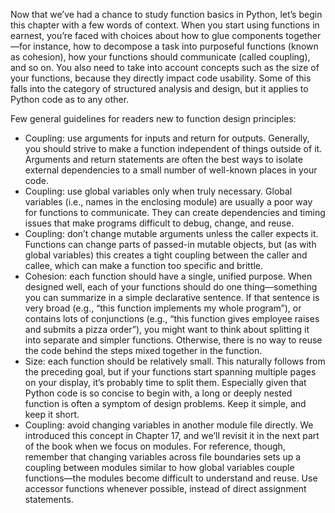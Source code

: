Now that we’ve had a chance to study function basics in Python, let’s begin this chapter with a few words of context. When you start using functions in earnest, you’re faced with choices about how to glue components together—for instance, how to decompose a task into purposeful functions (known as cohesion), how your functions should communicate (called coupling), and so on. You also need to take into account concepts such as the size of your functions, because they directly impact code usability. Some of this falls into the category of structured analysis and design, but it applies to Python code as to any other.

Few general guidelines for readers new to function design principles:
- Coupling: use arguments for inputs and return for outputs. Generally, you
should strive to make a function independent of things outside of it. Arguments
and return statements are often the best ways to isolate external dependencies to
a small number of well-known places in your code.
- Coupling: use global variables only when truly necessary. Global variables
(i.e., names in the enclosing module) are usually a poor way for functions to communicate.
They can create dependencies and timing issues that make programs
difficult to debug, change, and reuse.
- Coupling: don’t change mutable arguments unless the caller expects it.
Functions can change parts of passed-in mutable objects, but (as with global variables)
this creates a tight coupling between the caller and callee, which can make
a function too specific and brittle.
- Cohesion: each function should have a single, unified purpose. When designed
well, each of your functions should do one thing—something you can summarize
in a simple declarative sentence. If that sentence is very broad (e.g., “this
function implements my whole program”), or contains lots of conjunctions (e.g.,
“this function gives employee raises and submits a pizza order”), you might want
to think about splitting it into separate and simpler functions. Otherwise, there is
no way to reuse the code behind the steps mixed together in the function.
- Size: each function should be relatively small. This naturally follows from the
preceding goal, but if your functions start spanning multiple pages on your display,
it’s probably time to split them. Especially given that Python code is so concise to
begin with, a long or deeply nested function is often a symptom of design problems.
Keep it simple, and keep it short.
- Coupling: avoid changing variables in another module file directly. We introduced
this concept in Chapter 17, and we’ll revisit it in the next part of the book
when we focus on modules. For reference, though, remember that changing variables
across file boundaries sets up a coupling between modules similar to how
global variables couple functions—the modules become difficult to understand
and reuse. Use accessor functions whenever possible, instead of direct assignment
statements.

